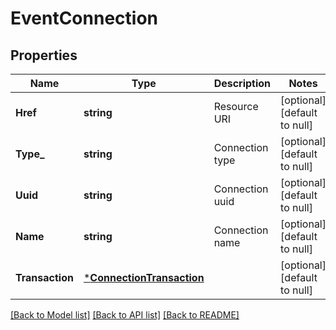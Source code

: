# EventConnection

## Properties
Name | Type | Description | Notes
------------ | ------------- | ------------- | -------------
**Href** | **string** | Resource URI | [optional] [default to null]
**Type_** | **string** | Connection type | [optional] [default to null]
**Uuid** | **string** | Connection uuid | [optional] [default to null]
**Name** | **string** | Connection name | [optional] [default to null]
**Transaction** | [***ConnectionTransaction**](ConnectionTransaction.md) |  | [optional] [default to null]

[[Back to Model list]](../README.md#documentation-for-models) [[Back to API list]](../README.md#documentation-for-api-endpoints) [[Back to README]](../README.md)

